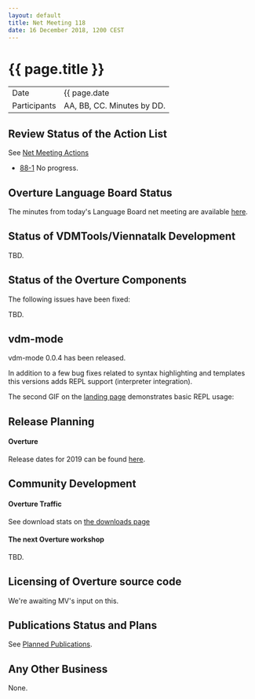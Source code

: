 ```yaml
---
layout: default
title: Net Meeting 118
date: 16 December 2018, 1200 CEST
---
```


<script src="http://code.jquery.com/jquery-1.11.1.min.js">
</script>
<script src="/javascripts/edit.js"></script>
<script>setEditButonNm();</script>

# {{ page.title }}

|||
|---|---|
| Date | {{ page.date | date: "%-d %B %Y, %R %Z"}} |
| Participants | AA, BB, CC.  Minutes by DD. |


## Review Status of the Action List

See [Net Meeting Actions](https://github.com/overturetool/overturetool.github.io/issues?q=is%3Aopen+is%3Aissue+label%3A%22action+net-meeting%22)

* [88-1](https://github.com/overturetool/overturetool.github.io/issues/18) No progress.

## Overture Language Board Status

The minutes from today's Language Board net meeting are available [here](https://github.com/overturetool/language/wiki/Minutes-of-the-LB-NM,-16th-December-2018).

## Status of VDMTools/Viennatalk Development

TBD.

##  Status of the Overture Components

The following issues have been fixed:

TBD.

## vdm-mode

vdm-mode 0.0.4 has been released.

In addition to a few bug fixes related to syntax highlighting and templates this versions adds REPL support (interpreter integration).

The second GIF on the [landing page](https://github.com/peterwvj/vdm-mode) demonstrates basic REPL usage:

##  Release Planning

#### Overture

Release dates for 2019 can be found [here](https://github.com/overturetool/overture/milestones).

##  Community Development

#### Overture Traffic

See download stats on [the downloads page](http://overturetool.org/download/)

#### The next Overture workshop

TBD.

##  Licensing of Overture source code

We're awaiting MV's input on this.

##  Publications Status and Plans

See [Planned Publications](http://overturetool.org/publications/PlannedPublications.html).

##  Any Other Business

None.

<div id="edit_page_div"></div>




